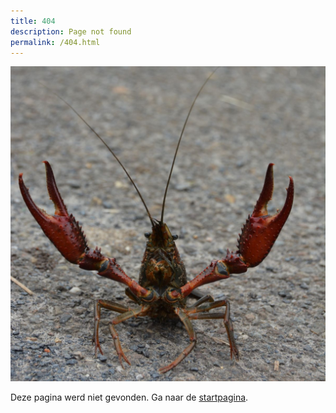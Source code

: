 ```yaml
---
title: 404
description: Page not found
permalink: /404.html
---
```


![Procambarus clarkii](assets/images/p_clarkii_404.jpg)

Deze pagina werd niet gevonden. Ga naar de [startpagina](/).
